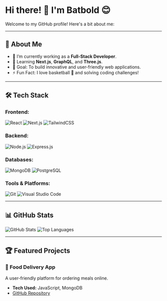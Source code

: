 # Hi there! 👋 I'm Batbold 😊

Welcome to my GitHub profile! Here's a bit about me:

---

## 🚀 About Me
- 🔭 I’m currently working as a **Full-Stack Developer**.
- 🌱 Learning **Next.js**, **GraphQL**, and **Three.js**.
- 🎯 Goal: To build innovative and user-friendly web applications.
- ⚡ Fun Fact: I love basketball 🏀 and solving coding challenges! 

---

## 🛠️ Tech Stack
### Frontend:
![React](https://img.shields.io/badge/React-61DAFB?style=flat&logo=react&logoColor=black)
![Next.js](https://img.shields.io/badge/Next.js-000000?style=flat&logo=next.js&logoColor=white)
![TailwindCSS](https://img.shields.io/badge/TailwindCSS-38B2AC?style=flat&logo=tailwind-css&logoColor=white)

### Backend:
![Node.js](https://img.shields.io/badge/Node.js-339933?style=flat&logo=node.js&logoColor=white)
![Express.js](https://img.shields.io/badge/Express.js-404D59?style=flat&logo=express&logoColor=white)

### Databases:
![MongoDB](https://img.shields.io/badge/MongoDB-47A248?style=flat&logo=mongodb&logoColor=white)
![PostgreSQL](https://img.shields.io/badge/PostgreSQL-316192?style=flat&logo=postgresql&logoColor=white)

### Tools & Platforms:
![Git](https://img.shields.io/badge/Git-F05032?style=flat&logo=git&logoColor=white)
![Visual Studio Code](https://img.shields.io/badge/VS%20Code-007ACC?style=flat&logo=visual-studio-code&logoColor=white)

---

## 📊 GitHub Stats
![GitHub Stats](https://github-readme-stats.vercel.app/api?username=yourusername&show_icons=true&theme=radical)
![Top Languages](https://github-readme-stats.vercel.app/api/top-langs/?username=yourusername&layout=compact&theme=radical)

---

## 🏆 Featured Projects
### 🚴 Food Delivery App
A user-friendly platform for ordering meals online.
- **Tech Used:** JavaScript, MongoDB
- [GitHub Repository](https://github.com/yourusername/food-delivery-app)


